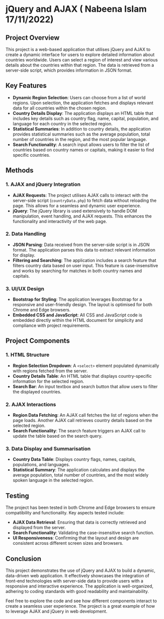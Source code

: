 #  jQuery and AJAX ( Nabeena Islam 17/11/2022)

## Project Overview

This project is a web-based application that utilises jQuery and AJAX to create a dynamic interface for users to explore detailed information about countries worldwide. Users can select a region of interest and view various details about the countries within that region. The data is retrieved from a server-side script, which provides information in JSON format.

## Key Features

- **Dynamic Region Selection**: Users can choose from a list of world regions. Upon selection, the application fetches and displays relevant data for all countries within the chosen region.
- **Country Details Display**: The application displays an HTML table that includes key details such as country flag, name, capital, population, and language for each country in the selected region.
- **Statistical Summaries**: In addition to country details, the application provides statistical summaries such as the average population, total number of countries in the region, and the most popular language.
- **Search Functionality**: A search input allows users to filter the list of countries based on country names or capitals, making it easier to find specific countries.

## Methods

### 1. AJAX and jQuery Integration

- **AJAX Requests**: The project utilises AJAX calls to interact with the server-side script (`countryData.php`) to fetch data without reloading the page. This allows for a seamless and dynamic user experience.
- **jQuery**: The jQuery library is used extensively to handle DOM manipulation, event handling, and AJAX requests. This enhances the functionality and interactivity of the web page.

### 2. Data Handling

- **JSON Parsing**: Data received from the server-side script is in JSON format. The application parses this data to extract relevant information for display.
- **Filtering and Searching**: The application includes a search feature that filters country data based on user input. This feature is case-insensitive and works by searching for matches in both country names and capitals.

### 3. UI/UX Design

- **Bootstrap for Styling**: The application leverages Bootstrap for a responsive and user-friendly design. The layout is optimised for both Chrome and Edge browsers.
- **Embedded CSS and JavaScript**: All CSS and JavaScript code is embedded directly within the HTML document for simplicity and compliance with project requirements.

## Project Components

### 1. HTML Structure

- **Region Selection Dropdown**: A `<select>` element populated dynamically with regions fetched from the server.
- **Country Details Table**: An HTML table that displays country-specific information for the selected region.
- **Search Bar**: An input textbox and search button that allow users to filter the displayed countries.

### 2. AJAX Interactions

- **Region Data Fetching**: An AJAX call fetches the list of regions when the page loads. Another AJAX call retrieves country details based on the selected region.
- **Search Functionality**: The search feature triggers an AJAX call to update the table based on the search query.

### 3. Data Display and Summarisation

- **Country Data Table**: Displays country flags, names, capitals, populations, and languages.
- **Statistical Summary**: The application calculates and displays the average population, total number of countries, and the most widely spoken language in the selected region.

## Testing

The project has been tested in both Chrome and Edge browsers to ensure compatibility and functionality. Key aspects tested include:

- **AJAX Data Retrieval**: Ensuring that data is correctly retrieved and displayed from the server.
- **Search Functionality**: Validating the case-insensitive search function.
- **UI Responsiveness**: Confirming that the layout and design are consistent across different screen sizes and browsers.

## Conclusion

This project demonstrates the use of jQuery and AJAX to build a dynamic, data-driven web application. It effectively showcases the integration of front-end technologies with server-side data to provide users with a responsive and interactive experience. The application is well-organized, adhering to coding standards with good readability and maintainability.

Feel free to explore the code and see how different components interact to create a seamless user experience. The project is a great example of how to leverage AJAX and jQuery in web development.

